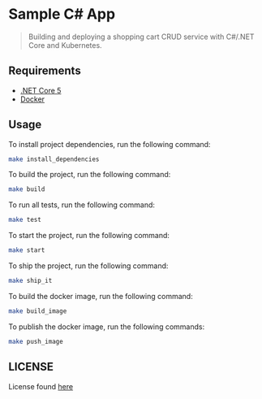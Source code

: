 # Sample C\# App

> Building and deploying a shopping cart CRUD service with C\#/.NET Core and Kubernetes.

## Requirements

- [.NET Core 5](https://dotnet.microsoft.com/download/dotnet-core/5.0)
- [Docker](https://www.docker.com/get-started)

## Usage

To install project dependencies, run the following command:
```bash
make install_dependencies
```

To build the project, run the following command:
```bash
make build
```

To run all tests, run the following command:
```bash
make test
```

To start the project, run the following command:
```bash
make start
```

To ship the project, run the following command:
```bash
make ship_it
```

To build the docker image, run the following command:
```bash
make build_image
```

To publish the docker image, run the following commands:
```bash
make push_image
```

## LICENSE

License found [here](./LICENSE.txt)
